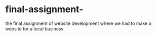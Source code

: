 # final-assignment-
the final assignment of website development where we had to make a website for a local business 
